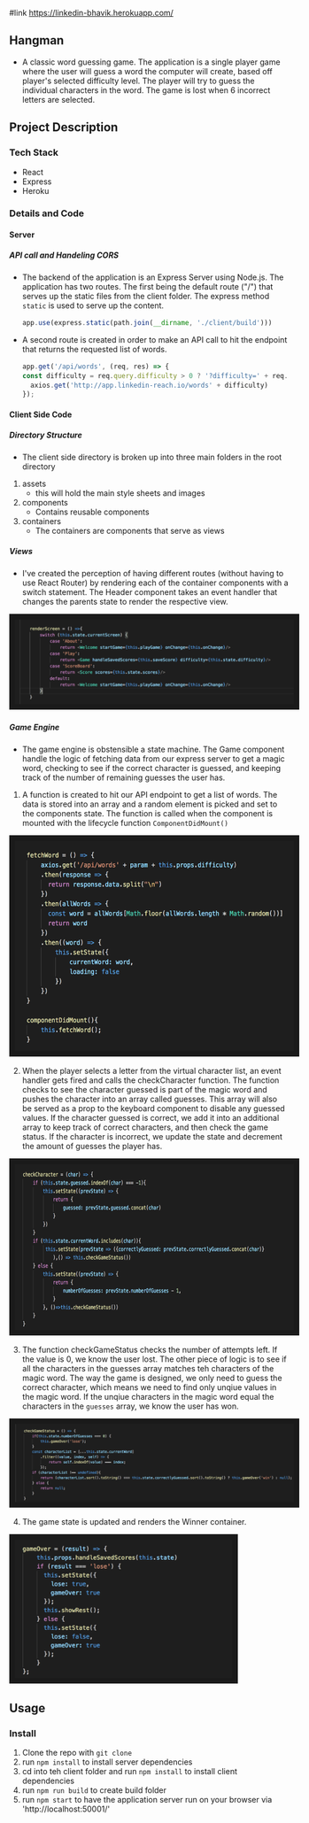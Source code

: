 #link
https://linkedin-bhavik.herokuapp.com/

## Hangman
 - A classic word guessing game. The application is a single player game where the user will guess a word the computer will create, based off player's selected difficulty level. The player will try to guess the individual characters in the word. The game is lost when 6 incorrect letters are selected.

## Project Description

### Tech Stack
 - React
 - Express
 - Heroku

### Details and Code

#### Server
##### API call and Handeling CORS
 - The backend of the application is an Express Server using Node.js. The application has two routes. The first being the default route ("/") that serves up the static files from the client folder. The express method `static` is used to serve up the content. 

    ```javascript
    app.use(express.static(path.join(__dirname, './client/build')))
    ```
 - A second route is created in order to make an API call to hit the endpoint that returns the requested list of words. 

    ```javascript
    app.get('/api/words', (req, res) => {
    const difficulty = req.query.difficulty > 0 ? '?difficulty=' + req.query.difficulty : ''
      axios.get('http://app.linkedin-reach.io/words' + difficulty)
    });
    ```

#### Client Side Code

##### Directory Structure
- The client side directory is broken up into three main folders in the root directory
1. assets
    * this will hold the main style sheets and images
2. components
    * Contains reusable components 
3. containers
    * The containers are components that serve as views

##### Views
- I've created the perception of having different routes (without having to use React Router) by rendering each of the container components with a switch statement. The Header component takes an event handler that changes the parents state to render the respective view.

<img src="https://github.com/Bhavikpatel576/react-hangman/blob/master/assets/render.png" alt="render container" border="10"/> 


##### Game Engine
- The game engine is obstensible a state machine. The Game component handle the logic of fetching data from our express server to get a magic word, checking to see if the correct character is guessed, and keeping track of the number of remaining guesses the user has. 
1. A function is created to hit our API endpoint to get a list of words. The data is stored into an array and a random element is picked and set to the components state. The function is called when the component is mounted with the lifecycle function  `ComponentDidMount()`

<img src="https://github.com/Bhavikpatel576/react-hangman/blob/master/assets/fetch.png" alt="render container" height="380" border="10"/>

2. When the player selects a letter from the virtual character list, an event handler gets fired and calls the checkCharacter function. The function checks to see the character guessed is part of the magic word and pushes the character into an array called guesses. This array will also be served as a prop to the keyboard component to disable any guessed values. If the character guessed is correct, we add it into an additional array to keep track of correct characters, and then check the game status. If the character is incorrect, we update the state and decrement the amount of guesses the player has. 

<img src="https://github.com/Bhavikpatel576/react-hangman/blob/master/assets/checkletter.png" alt="render container" height="300" border="10"/>

3. The function checkGameStatus  checks the number of attempts left. If the value is 0, we know the user lost. The other piece of logic is to see if all the characters in the guesses array matches teh characters of the magic word. The way the game is designed, we only need to guess the correct character, which means we need to find only unqiue values in the magic word. If the unqiue characters in the magic word equal the characters in the `guesses` array, we know the user has won. 

<img src="https://github.com/Bhavikpatel576/react-hangman/blob/master/assets/gamestatus.png" alt="render container" border="10"/>

4. The game state is updated and renders the Winner container. 

<img src="https://github.com/Bhavikpatel576/react-hangman/blob/master/assets/gameover.png" alt="render container" height="250" border="10"/>


## Usage

### Install
  1. Clone the repo with `git clone`
  2. run `npm install` to install server dependencies
  3. cd into teh client folder and run `npm install` to install client dependencies
  4. run `npm run build` to create build folder
  3. run `npm start` to have the application server run on your browser via 'http://localhost:50001/'
  
